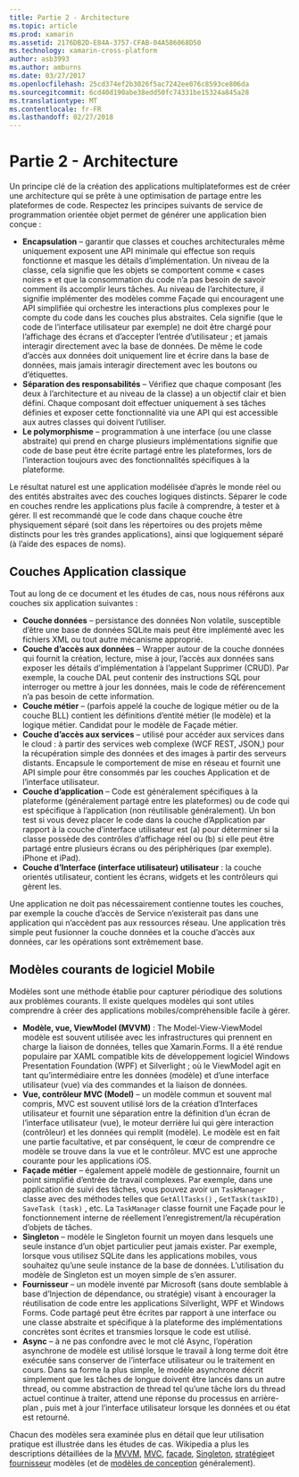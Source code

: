 ```yaml
---
title: Partie 2 - Architecture
ms.topic: article
ms.prod: xamarin
ms.assetid: 2176DB2D-E84A-3757-CFAB-04A586068D50
ms.technology: xamarin-cross-platform
author: asb3993
ms.author: amburns
ms.date: 03/27/2017
ms.openlocfilehash: 25cd374ef2b3026f5ac7242ee076c8593ce806da
ms.sourcegitcommit: 6cd40d190abe38edd50fc74331be15324a845a28
ms.translationtype: MT
ms.contentlocale: fr-FR
ms.lasthandoff: 02/27/2018
---
```

# <a name="part-2---architecture"></a>Partie 2 - Architecture

Un principe clé de la création des applications multiplateformes est de créer une architecture qui se prête à une optimisation de partage entre les plateformes de code. Respectez les principes suivants de service de programmation orientée objet permet de générer une application bien conçue :

-   **Encapsulation** – garantir que classes et couches architecturales même uniquement exposent une API minimale qui effectue son requis fonctionne et masque les détails d’implémentation. Un niveau de la classe, cela signifie que les objets se comportent comme « cases noires » et que la consommation du code n’a pas besoin de savoir comment ils accomplir leurs tâches. Au niveau de l’architecture, il signifie implémenter des modèles comme Façade qui encouragent une API simplifiée qui orchestre les interactions plus complexes pour le compte du code dans les couches plus abstraites. Cela signifie (que le code de l’interface utilisateur par exemple) ne doit être chargé pour l’affichage des écrans et d’accepter l’entrée d’utilisateur ; et jamais interagir directement avec la base de données. De même le code d’accès aux données doit uniquement lire et écrire dans la base de données, mais jamais interagir directement avec les boutons ou d’étiquettes.
-   **Séparation des responsabilités** – Vérifiez que chaque composant (les deux à l’architecture et au niveau de la classe) a un objectif clair et bien défini. Chaque composant doit effectuer uniquement à ses tâches définies et exposer cette fonctionnalité via une API qui est accessible aux autres classes qui doivent l’utiliser.
-   **Le polymorphisme** – programmation à une interface (ou une classe abstraite) qui prend en charge plusieurs implémentations signifie que code de base peut être écrite partagé entre les plateformes, lors de l’interaction toujours avec des fonctionnalités spécifiques à la plateforme.


Le résultat naturel est une application modélisée d’après le monde réel ou des entités abstraites avec des couches logiques distincts. Séparer le code en couches rendre les applications plus facile à comprendre, à tester et à gérer. Il est recommandé que le code dans chaque couche être physiquement séparé (soit dans les répertoires ou des projets même distincts pour les très grandes applications), ainsi que logiquement séparé (à l’aide des espaces de noms).

 <a name="Typical_Application_Layers" />


## <a name="typical-application-layers"></a>Couches Application classique

Tout au long de ce document et les études de cas, nous nous référons aux couches six application suivantes :

-   **Couche données** – persistance des données Non volatile, susceptible d’être une base de données SQLite mais peut être implémenté avec les fichiers XML ou tout autre mécanisme approprié.
-   **Couche d’accès aux données** – Wrapper autour de la couche données qui fournit la création, lecture, mise à jour, l’accès aux données sans exposer les détails d’implémentation à l’appelant Supprimer (CRUD). Par exemple, la couche DAL peut contenir des instructions SQL pour interroger ou mettre à jour les données, mais le code de référencement n’a pas besoin de cette information.
-   **Couche métier** – (parfois appelé la couche de logique métier ou de la couche BLL) contient les définitions d’entité métier (le modèle) et la logique métier. Candidat pour le modèle de Façade métier.
-   **Couche d’accès aux services** – utilisé pour accéder aux services dans le cloud : à partir des services web complexe (WCF REST, JSON,) pour la récupération simple des données et des images à partir des serveurs distants. Encapsule le comportement de mise en réseau et fournit une API simple pour être consommés par les couches Application et de l’interface utilisateur.
-   **Couche d’application** – Code est généralement spécifiques à la plateforme (généralement partagé entre les plateformes) ou de code qui est spécifique à l’application (non réutilisable généralement). Un bon test si vous devez placer le code dans la couche d’Application par rapport à la couche d’interface utilisateur est (a) pour déterminer si la classe possède des contrôles d’affichage réel ou (b) si elle peut être partagé entre plusieurs écrans ou des périphériques (par exemple). iPhone et iPad).
-   **Couche d’Interface (interface utilisateur) utilisateur** : la couche orientés utilisateur, contient les écrans, widgets et les contrôleurs qui gèrent les.


Une application ne doit pas nécessairement contienne toutes les couches, par exemple la couche d’accès de Service n’existerait pas dans une application qui n’accèdent pas aux ressources réseau. Une application très simple peut fusionner la couche données et la couche d’accès aux données, car les opérations sont extrêmement base.

 <a name="Common_Mobile_Software_Patterns" />


## <a name="common-mobile-software-patterns"></a>Modèles courants de logiciel Mobile

Modèles sont une méthode établie pour capturer périodique des solutions aux problèmes courants. Il existe quelques modèles qui sont utiles comprendre à créer des applications mobiles/compréhensible facile à gérer.

-   **Modèle, vue, ViewModel (MVVM)** : The Model-View-ViewModel modèle est souvent utilisée avec les infrastructures qui prennent en charge la liaison de données, telles que Xamarin.Forms. Il a été rendue populaire par XAML compatible kits de développement logiciel Windows Presentation Foundation (WPF) et Silverlight ; où le ViewModel agit en tant qu’intermédiaire entre les données (modèle) et d’une interface utilisateur (vue) via des commandes et la liaison de données.
-   **Vue, contrôleur MVC (Model)** – un modèle commun et souvent mal compris, MVC est souvent utilisé lors de la création d’Interfaces utilisateur et fournit une séparation entre la définition d’un écran de l’interface utilisateur (vue), le moteur derrière lui qui gère interaction (contrôleur) et les données qui remplit (modèle). Le modèle est en fait une partie facultative, et par conséquent, le cœur de comprendre ce modèle se trouve dans la vue et le contrôleur. MVC est une approche courante pour les applications iOS.
-   **Façade métier** – également appelé modèle de gestionnaire, fournit un point simplifié d’entrée de travail complexes. Par exemple, dans une application de suivi des tâches, vous pouvez avoir un `TaskManager` classe avec des méthodes telles que `GetAllTasks()` , `GetTask(taskID)` , `SaveTask (task)` , etc. La `TaskManager` classe fournit une Façade pour le fonctionnement interne de réellement l’enregistrement/la récupération d’objets de tâches.
-   **Singleton** – modèle le Singleton fournit un moyen dans lesquels une seule instance d’un objet particulier peut jamais exister. Par exemple, lorsque vous utilisez SQLite dans les applications mobiles, vous souhaitez qu’une seule instance de la base de données. L’utilisation du modèle de Singleton est un moyen simple de s’en assurer.
-   **Fournisseur** – un modèle inventé par Microsoft (sans doute semblable à base d’Injection de dépendance, ou stratégie) visant à encourager la réutilisation de code entre les applications Silverlight, WPF et Windows Forms. Code partagé peut être écrites par rapport à une interface ou une classe abstraite et spécifique à la plateforme des implémentations concrètes sont écrites et transmies lorsque le code est utilisé.
-   **Async** – à ne pas confondre avec le mot clé Async, l’opération asynchrone de modèle est utilisé lorsque le travail à long terme doit être exécutée sans conserver de l’interface utilisateur ou le traitement en cours. Dans sa forme la plus simple, le modèle asynchrone décrit simplement que les tâches de longue doivent être lancés dans un autre thread, ou comme abstraction de thread tel qu’une tâche lors du thread actuel continue à traiter, attend une réponse du processus en arrière-plan , puis met à jour l’interface utilisateur lorsque les données et ou état est retourné.


Chacun des modèles sera examinée plus en détail que leur utilisation pratique est illustrée dans les études de cas. Wikipedia a plus les descriptions détaillées de la [MVVM](https://en.wikipedia.org/wiki/Model–view–viewmodel), [MVC](https://en.wikipedia.org/wiki/Model–view–controller), [façade](http://en.wikipedia.org/wiki/Facade_pattern), [Singleton](http://en.wikipedia.org/wiki/Singleton_pattern), [stratégie](http://en.wikipedia.org/wiki/Strategy_pattern)et [fournisseur](http://en.wikipedia.org/wiki/Provider_model) modèles (et de [modèles de conception](http://en.wikipedia.org/wiki/Design_Patterns) généralement).
